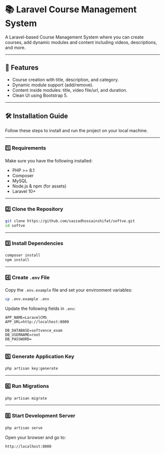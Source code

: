 
# 📚 Laravel Course Management System

A Laravel-based Course Management System where you can create courses, add dynamic modules and content including videos, descriptions, and more.

---

## 🚀 Features

- Course creation with title, description, and category.
- Dynamic module support (add/remove).
- Content inside modules: title, video file/url, and duration.
- Clean UI using Bootstrap 5.

---

## 🛠️ Installation Guide

Follow these steps to install and run the project on your local machine.

---

### 1️⃣ Requirements

Make sure you have the following installed:

- PHP >= 8.1
- Composer
- MySQL
- Node.js & npm (for assets)
- Laravel 10+

---

### 2️⃣ Clone the Repository

```bash
git clone https://github.com/sazzadhossainshifat/softve.git
cd softve
```

---

### 3️⃣ Install Dependencies

```bash
composer install
npm install
```

---

### 4️⃣ Create `.env` File

Copy the `.env.example` file and set your environment variables:

```bash
cp .env.example .env
```

Update the following fields in `.env`:

```env
APP_NAME=LaravelCMS
APP_URL=http://localhost:8000

DB_DATABASE=softvence_exam
DB_USERNAME=root
DB_PASSWORD=
```

---

### 5️⃣ Generate Application Key

```bash
php artisan key:generate
```

---


### 6️⃣ Run Migrations

```bash
php artisan migrate
```

---

### 8️⃣ Start Development Server

```bash
php artisan serve
```

Open your browser and go to:

```
http://localhost:8000




